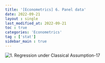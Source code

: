 ```yaml
---
title: '[Econometrics] 6. Panel data'
date: 2022-09-21
layout : single
last_modified_at: 2022-09-21
toc : true
categories: 'Econometrics'
tag : ['stat']
sidebar_main : true
---
```


![1. Regression under Classical Assumption-17](https://raw.githubusercontent.com/whatsdata/assets/main/img/2022-09/6.%20panel%20data_Combined_-09-08-02-4870.jpg)
